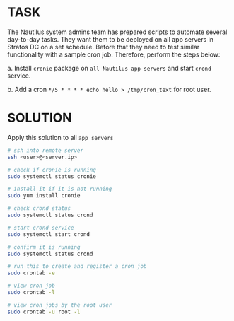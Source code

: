 # TASK

The Nautilus system admins team has prepared scripts to automate several day-to-day tasks. They want them to be deployed on all app servers in Stratos DC on a set schedule. Before that they need to test similar functionality with a sample cron job. Therefore, perform the steps below:

a. Install `cronie` package on `all Nautilus app servers` and start `crond` service.

b. Add a cron `*/5 * * * * echo hello > /tmp/cron_text` for root user.

# SOLUTION

Apply this solution to all `app servers`

```bash
# ssh into remote server
ssh <user>@<server.ip>

# check if cronie is running
sudo systemctl status cronie

# install it if it is not running
sudo yum install cronie

# check crond status
sudo systemctl status crond

# start crond service
sudo systemctl start crond

# confirm it is running
sudo systemctl status crond

# run this to create and register a cron job
sudo crontab -e

# view cron job
sudo crontab -l

# view cron jobs by the root user
sudo crontab -u root -l
```
